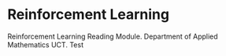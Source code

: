 # Reinforcement Learning
Reinforcement Learning Reading Module. Department of Applied Mathematics UCT. 
Test
